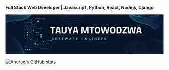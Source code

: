 **Full Stack Web Developer | Javascript, Python, React, Nodejs, Django**

![Banner Image](Banner.png)


[![Anurag's GitHub stats](https://github-readme-stats.vercel.app/api?username=Tauya2003&theme=dracula)](https://github.com/anuraghazra/github-readme-stats)



<!---
- 👀 I’m interested in Web development
- 🌱 I’m currently learning Javascript and Django
- 💞️ I’m looking to collaborate on any web dev project
- 📫 How to reach me [Whatsapp +263780559010]
Tauya2003/Tauya2003 is a ✨ special ✨ repository because its `README.md` (this file) appears on your GitHub profile.
You can click the Preview link to take a look at your changes.
--->
